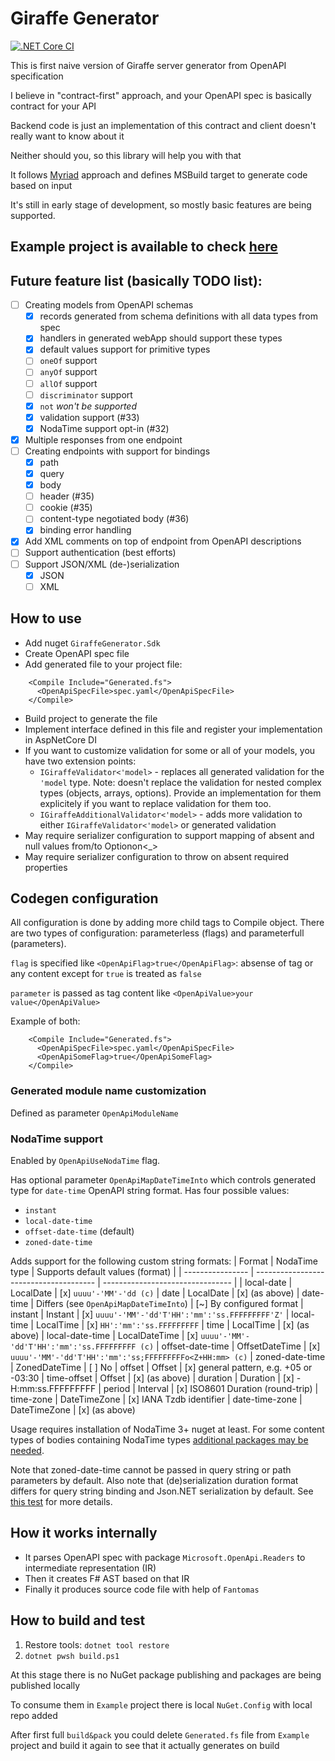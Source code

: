 # Giraffe Generator
[![.NET Core CI](https://github.com/Szer/GiraffeGenerator/workflows/.NET%20Core/badge.svg?branch=master)](https://github.com/Szer/GiraffeGenerator/actions?query=workflow%3A%22.NET+Core%22)


This is first naive version of Giraffe server generator from OpenAPI specification

I believe in "contract-first" approach, and your OpenAPI spec is basically contract for your API

Backend code is just an implementation of this contract and client doesn't really want to know about it

Neither should you, so this library will help you with that

It follows [Myriad](https://github.com/MoiraeSoftware/myriad) approach and defines MSBuild target to generate code based on input

It's still in early stage of development, so mostly basic features are being supported.

## Example project is available to check [here](https://github.com/Szer/GiraffeGenerator/tree/master/src/Example)

## Future feature list (basically TODO list):

- [ ] Creating models from OpenAPI schemas
   - [x] records generated from schema definitions with all data types from spec
   - [x] handlers in generated webApp should support these types
   - [x] default values support for primitive types
   - [ ] `oneOf` support
   - [ ] `anyOf` support
   - [ ] `allOf` support
   - [ ] `discriminator` support
   - [x] `not` *won't be supported*
   - [x] validation support (#33)
   - [x] NodaTime support opt-in (#32)
- [x] Multiple responses from one endpoint
- [ ] Creating endpoints with support for bindings
   - [x] path
   - [x] query
   - [x] body
   - [ ] header (#35)
   - [ ] cookie (#35)
   - [ ] content-type negotiated body (#36)
   - [x] binding error handling
- [x] Add XML comments on top of endpoint from OpenAPI descriptions
- [ ] Support authentication (best efforts)
- [ ] Support JSON/XML (de-)serialization
   - [x] JSON
   - [ ] XML

## How to use

- Add nuget `GiraffeGenerator.Sdk`
- Create OpenAPI spec file
- Add generated file to your project file:
```
    <Compile Include="Generated.fs">
      <OpenApiSpecFile>spec.yaml</OpenApiSpecFile>
    </Compile>
```
- Build project to generate the file
- Implement interface defined in this file and register your implementation in AspNetCore DI
- If you want to customize validation for some or all of your models, you have two extension points:
  - `IGiraffeValidator<'model>` - replaces all generated validation for the `'model` type.
    Note: doesn't replace the validation for nested complex types (objects, arrays, options).
    Provide an implementation for them explicitely if you want to replace validation for them too.
  - `IGiraffeAdditionalValidator<'model>` - adds more validation
    to either `IGiraffeValidator<'model>` or generated validation
- May require serializer configuration to support mapping of absent and null values from/to Optionon<_>
- May require serializer configuration to throw on absent required properties

## Codegen configuration

All configuration is done by adding more child tags to Compile object.
There are two types of configuration: parameterless (flags) and parameterfull (parameters).

`flag` is specified like `<OpenApiFlag>true</OpenApiFlag>`: absense of tag or any content except for `true` is treated as `false`

`parameter` is passed as tag content like `<OpenApiValue>your value</OpenApiValue>`

Example of both:
```
    <Compile Include="Generated.fs">
      <OpenApiSpecFile>spec.yaml</OpenApiSpecFile>
      <OpenApiSomeFlag>true</OpenApiSomeFlag>
    </Compile>
```

### Generated module name customization
Defined as parameter `OpenApiModuleName`

### NodaTime support
Enabled by `OpenApiUseNodaTime` flag.

Has optional parameter `OpenApiMapDateTimeInto` which controls generated type for `date-time` OpenAPI string format.
Has four possible values:
- `instant`
- `local-date-time`
- `offset-date-time` (default)
- `zoned-date-time`

Adds support for the following custom string formats:
| Format           | NodaTime type                          | Supports default values (format) |
| ---------------- | -------------------------------------- | -------------------------------- |
| local-date       | LocalDate                              | [x] `uuuu'-'MM'-'dd (c)`
| date             | LocalDate                              | [x] (as above)
| date-time        | Differs (see `OpenApiMapDateTimeInto`) | [~] By configured format
| instant          | Instant                                | [x] `uuuu'-'MM'-'dd'T'HH':'mm':'ss.FFFFFFFFF'Z'` 
| local-time       | LocalTime                              | [x] `HH':'mm':'ss.FFFFFFFFF`
| time             | LocalTime                              | [x] (as above)
| local-date-time  | LocalDateTime                          | [x] `uuuu'-'MM'-'dd'T'HH':'mm':'ss.FFFFFFFFF (c)`
| offset-date-time | OffsetDateTime                         | [x] `uuuu'-'MM'-'dd'T'HH':'mm':'ss;FFFFFFFFFo<Z+HH:mm> (c)`
| zoned-date-time  | ZonedDateTime                          | [ ] No
| offset           | Offset                                 | [x] general pattern, e.g. +05 or -03:30
| time-offset      | Offset                                 | [x] (as above)
| duration         | Duration                               | [x] -H:mm:ss.FFFFFFFFF
| period           | Interval                               | [x] ISO8601 Duration (round-trip)
| time-zone        | DateTimeZone                           | [x] IANA Tzdb identifier
| date-time-zone   | DateTimeZone                           | [x] (as above)

Usage requires installation of NodaTime 3+ nuget at least.
For some content types of bodies containing NodaTime types [additional packages may be needed](https://nodatime.org/3.0.x/userguide/serialization).

Note that zoned-date-time cannot be passed in query string or path parameters by default.
Also note that (de)serialization duration format differs for query string binding and
Json.NET serialization by default. See [this test](https://github.com/bessgeor/GiraffeGenerator/blob/feature/noda-time-support__%2332/tests/GiraffeGenerator.IntegrationTests/SpecGeneralForNodaTimeTests.fs#L115) for more details.

## How it works internally

- It parses OpenAPI spec with package `Microsoft.OpenApi.Readers` to intermediate representation (IR)
- Then it creates F# AST based on that IR
- Finally it produces source code file with help of `Fantomas`

## How to build and test

1. Restore tools: `dotnet tool restore`
1. `dotnet pwsh build.ps1`

At this stage there is no NuGet package publishing and packages are being published locally

To consume them in `Example` project there is local `NuGet.Config` with local repo added

After first full `build&pack` you could delete `Generated.fs` file from `Example` project and build it again to see that it actually generates on build
